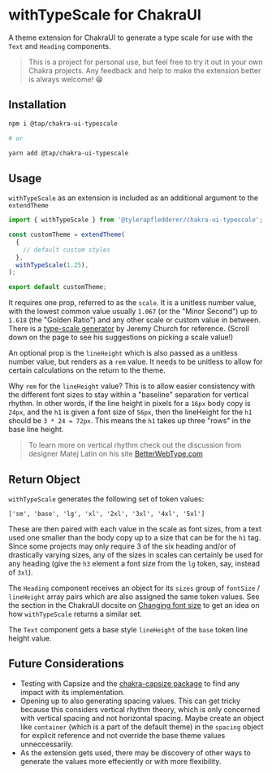 # withTypeScale for ChakraUI

A theme extension for ChakraUI to generate a type scale for use with the `Text`
and `Heading` components.

> This is a project for personal use, but feel free to try it out in your own
> Chakra projects. Any feedback and help to make the extension better is always
> welcome! 😁

## Installation

```bash
npm i @tap/chakra-ui-typescale

# or

yarn add @tap/chakra-ui-typescale
```

## Usage

`withTypeScale` as an extension is included as an additional argument to the
`extendTheme`

```ts
import { withTypeScale } from '@tylerapfledderer/chakra-ui-typescale';

const customTheme = extendTheme(
  {
    // default custom styles
  },
  withTypeScale(1.25),
);

export default customTheme;
```

It requires one prop, referred to as the `scale`. It is a unitless number value,
with the lowest common value usually `1.067` (or the "Minor Second") up to
`1.618` (the "Golden Ratio") and any other scale or custom value in between.
There is a [type-scale generator](https://type-scale.com/) by Jeremy Church for
reference. (Scroll down on the page to see his suggestions on picking a scale
value!)

An optional prop is the `lineHeight` which is also passed as a unitless number
value, but renders as a `rem` value. It needs to be unitless to allow for
certain calculations on the return to the theme.

Why `rem` for the `lineHeight` value? This is to allow easier consistency with
the different font sizes to stay within a "baseline" separation for vertical
rhythm. In other words, if the line height in pixels for a `16px` body copy is
`24px`, and the `h1` is given a font size of `56px`, then the lineHeight for the
`h1` should be `3 * 24 = 72px`. This means the `h1` takes up three "rows" in the
base line height.

> To learn more on vertical rhythm check out the discussion from designer Matej
> Latin on his site
> [BetterWebType.com](https://betterwebtype.com/articles/2018/10/15/rhythm-in-web-typography/#vertical-rhythm)

## Return Object

`withTypeScale` generates the following set of token values:

`['sm', 'base', 'lg', 'xl', '2xl', '3xl', '4xl', '5xl']`

These are then paired with each value in the scale as font sizes, from a text
used one smaller than the body copy up to a size that can be for the `h1` tag.
Since some projects may only require 3 of the six heading and/or of drastically
varying sizes, any of the sizes in scales can certainly be used for any heading
(give the `h3` element a font size from the `lg` token, say, instead of `3xl`).

The `Heading` component receives an object for its `sizes` group of `fontSize` /
`lineHeight` array pairs which are also assigned the same token values. See the
section in the ChakraUI docsite on
[Changing font size](https://chakra-ui.com/docs/components/typography/heading#changing-font-size)
to get an idea on how `withTypeScale` returns a similar set.

The `Text` component gets a base style `lineHeight` of the `base` token line
height value.

## Future Considerations

- Testing with Capsize and the
  [chakra-capsize package](https://github.com/ceteio/chakra-capsize) to find any
  impact with its implementation.
- Opening up to also generating spacing values. This can get tricky because this
  considers vertical rhythm theory, which is only concerned with vertical
  spacing and not horizontal spacing. Maybe create an object like `container`
  (which is a part of the default theme) in the `spacing` object for explicit
  reference and not override the base theme values unneccessarily.
- As the extension gets used, there may be discovery of other ways to generate
  the values more effeciently or with more flexibility.
